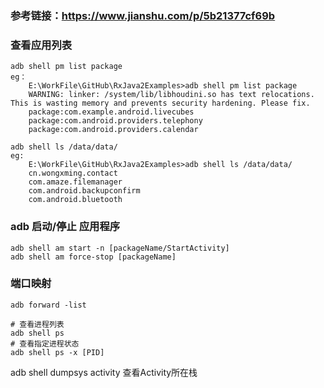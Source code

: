 ### 参考链接：https://www.jianshu.com/p/5b21377cf69b
### 查看应用列表
    adb shell pm list package
    eg：
        E:\WorkFile\GitHub\RxJava2Examples>adb shell pm list package
        WARNING: linker: /system/lib/libhoudini.so has text relocations. This is wasting memory and prevents security hardening. Please fix.
        package:com.example.android.livecubes
        package:com.android.providers.telephony
        package:com.android.providers.calendar

    adb shell ls /data/data/
    eg:
        E:\WorkFile\GitHub\RxJava2Examples>adb shell ls /data/data/
        cn.wongxming.contact
        com.amaze.filemanager
        com.android.backupconfirm
        com.android.bluetooth
### adb 启动/停止 应用程序
    adb shell am start -n [packageName/StartActivity]
    adb shell am force-stop [packageName]
    
### 端口映射
    adb forward -list
    
    # 查看进程列表
    adb shell ps
    # 查看指定进程状态
    adb shell ps -x [PID]


adb shell dumpsys activity 查看Activity所在栈

